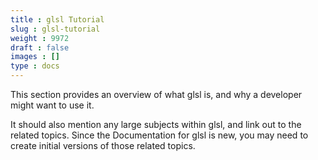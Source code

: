 ```yaml
---
title : glsl Tutorial
slug : glsl-tutorial
weight : 9972
draft : false
images : []
type : docs
---
```


This section provides an overview of what glsl is, and why a developer might want to use it.

It should also mention any large subjects within glsl, and link out to the related topics.  Since the Documentation for glsl is new, you may need to create initial versions of those related topics.

